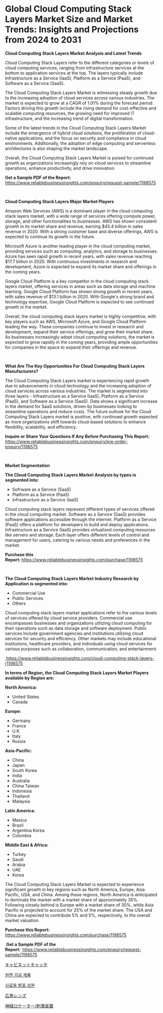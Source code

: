 <p><h1>Global Cloud Computing Stack Layers Market Size and Market Trends: Insights and Projections from 2024 to 2031</h1></p><p><strong>Cloud Computing Stack Layers Market Analysis and Latest Trends</strong></p>
<p><p>Cloud Computing Stack Layers refer to the different categories or levels of cloud computing services, ranging from infrastructure services at the bottom to application services at the top. The layers typically include Infrastructure as a Service (IaaS), Platform as a Service (PaaS), and Software as a Service (SaaS).</p><p>The Cloud Computing Stack Layers Market is witnessing steady growth due to the increasing adoption of cloud services across various industries. The market is expected to grow at a CAGR of 1.01% during the forecast period. Factors driving this growth include the rising demand for cost-effective and scalable computing resources, the growing need for improved IT infrastructure, and the increasing trend of digital transformation.</p><p>Some of the latest trends in the Cloud Computing Stack Layers Market include the emergence of hybrid cloud solutions, the proliferation of cloud-native applications, and the focus on security and compliance in cloud environments. Additionally, the adoption of edge computing and serverless architectures is also shaping the market landscape.</p><p>Overall, the Cloud Computing Stack Layers Market is poised for continued growth as organizations increasingly rely on cloud services to streamline operations, enhance productivity, and drive innovation.</p></p>
<p><strong>Get a Sample PDF of the Report:&nbsp;</strong> <a href="https://www.reliablebusinessinsights.com/enquiry/request-sample/1198575">https://www.reliablebusinessinsights.com/enquiry/request-sample/1198575</a></p>
<p>&nbsp;</p>
<p><strong>Cloud Computing Stack Layers Major Market Players</strong></p>
<p><p>Amazon Web Services (AWS) is a dominant player in the cloud computing stack layers market, with a wide range of services offering compute power, storage, and other functionalities to businesses. AWS has shown consistent growth in its market share and revenue, earning $45.4 billion in sales revenue in 2020. With a strong customer base and diverse offerings, AWS is expected to continue its growth in the future.</p><p>Microsoft Azure is another leading player in the cloud computing market, providing services such as computing, analytics, and storage to businesses. Azure has seen rapid growth in recent years, with sales revenue reaching $17.7 billion in 2020. With continuous investments in research and development, Azure is expected to expand its market share and offerings in the coming years.</p><p>Google Cloud Platform is a key competitor in the cloud computing stack layers market, offering services in areas such as data storage and machine learning. Google Cloud Platform has shown strong growth in recent years, with sales revenue of $13.1 billion in 2020. With Google's strong brand and technology expertise, Google Cloud Platform is expected to see continued growth in the market.</p><p>Overall, the cloud computing stack layers market is highly competitive, with key players such as AWS, Microsoft Azure, and Google Cloud Platform leading the way. These companies continue to invest in research and development, expand their service offerings, and grow their market share. As businesses increasingly adopt cloud computing solutions, the market is expected to grow rapidly in the coming years, providing ample opportunities for companies in the space to expand their offerings and revenue.</p></p>
<p>&nbsp;</p>
<p><strong>What Are The Key Opportunities For Cloud Computing Stack Layers Manufacturers?</strong></p>
<p><p>The Cloud Computing Stack Layers market is experiencing rapid growth due to advancements in cloud technology and the increasing adoption of cloud services across various industries. The market is segmented into three layers - Infrastructure as a Service (IaaS), Platform as a Service (PaaS), and Software as a Service (SaaS). Data shows a significant increase in the demand for SaaS solutions, driven by businesses looking to streamline operations and reduce costs. The future outlook for the Cloud Computing Stack Layers market is positive, with continued growth expected as more organizations shift towards cloud-based solutions to enhance flexibility, scalability, and efficiency.</p></p>
<p><strong>Inquire or Share Your Questions If Any Before Purchasing This Report:</strong> <a href="https://www.reliablebusinessinsights.com/enquiry/pre-order-enquiry/1198575">https://www.reliablebusinessinsights.com/enquiry/pre-order-enquiry/1198575</a></p>
<p>&nbsp;</p>
<p><strong>Market Segmentation</strong></p>
<p><strong>The Cloud Computing Stack Layers Market Analysis by types is segmented into:</strong></p>
<p><ul><li>Sofrware as a Service (SaaS)</li><li>Platform as a Service (PaaS)</li><li>Infrastructure as a Service (IaaS)</li></ul></p>
<p><p>Cloud computing stack layers represent different types of services offered in the cloud computing market. Software as a Service (SaaS) provides software applications accessible through the internet. Platform as a Service (PaaS) offers a platform for developers to build and deploy applications. Infrastructure as a Service (IaaS) provides virtualized computing resources like servers and storage. Each layer offers different levels of control and management for users, catering to various needs and preferences in the market.</p></p>
<p><strong>Purchase this Report:&nbsp;</strong><a href="https://www.reliablebusinessinsights.com/purchase/1198575">https://www.reliablebusinessinsights.com/purchase/1198575</a></p>
<p>&nbsp;</p>
<p><strong>The Cloud Computing Stack Layers Market Industry Research by Application is segmented into:</strong></p>
<p><ul><li>Commercial Use</li><li>Public Services</li><li>Others</li></ul></p>
<p><p>Cloud computing stack layers market applications refer to the various levels of services offered by cloud service providers. Commercial use encompasses businesses and organizations utilizing cloud computing for their operations such as data storage and software deployment. Public services include government agencies and institutions utilizing cloud services for security and efficiency. Other markets may include educational institutions, healthcare providers, and individuals using cloud services for various purposes such as collaboration, communication, and entertainment.</p></p>
<p><a href="https://www.reliablebusinessinsights.com/cloud-computing-stack-layers-r1198575">&nbsp;https://www.reliablebusinessinsights.com/cloud-computing-stack-layers-r1198575</a></p>
<p><strong>In terms of Region, the Cloud Computing Stack Layers Market Players available by Region are:</strong></p>
<p>
    <p> <strong> North America: </strong>
        <ul>
            <li>United States</li>
            <li>Canada</li>
        </ul>
        </p> 
    <p> <strong> Europe: </strong>
        <ul>
            <li>Germany</li>
            <li>France</li>
            <li>U.K.</li>
            <li>Italy</li>
            <li>Russia</li>
        </ul>
        </p> 
    <p> <strong> Asia-Pacific: </strong>
        <ul>
            <li>China</li>
            <li>Japan</li>
            <li>South Korea</li>
            <li>India</li>
            <li>Australia</li>
            <li>China Taiwan</li>
            <li>Indonesia</li>
            <li>Thailand</li>
            <li>Malaysia</li>
        </ul>
        </p> 
    <p> <strong> Latin America: </strong>
        <ul>
            <li>Mexico</li>
            <li>Brazil</li>
            <li>Argentina Korea</li>
            <li>Colombia</li>
        </ul>
        </p> 
    <p> <strong> Middle East & Africa: </strong>
        <ul>
            <li>Turkey</li>
            <li>Saudi</li>
            <li>Arabia</li>
            <li>UAE</li>
            <li>Korea</li>
        </ul>
    </p>
    </p>
<p><p>The Cloud Computing Stack Layers Market is expected to experience significant growth in key regions such as North America, Europe, Asia Pacific, USA, and China. Among these regions, North America is anticipated to dominate the market with a market share of approximately 35%. Following closely behind is Europe with a market share of 30%, while Asia Pacific is projected to account for 25% of the market share. The USA and China are expected to contribute 5% and 5%, respectively, to the overall market valuation.</p></p>
<p><strong>Purchase this Report: </strong><a href="https://www.reliablebusinessinsights.com/purchase/1198575">https://www.reliablebusinessinsights.com/purchase/1198575</a></p>
<p>&nbsp;<strong>Get a Sample PDF of the Report:&nbsp;&nbsp;</strong><a href="https://www.reliablebusinessinsights.com/enquiry/request-sample/1198575">https://www.reliablebusinessinsights.com/enquiry/request-sample/1198575</a></p>
<p><strong></strong></p>
<p><p><a href="https://medium.com/@jarrellroob/%E6%AC%A1%E3%81%AE%E6%96%87%E3%82%92%E6%97%A5%E6%9C%AC%E8%AA%9E%E3%81%AB%E7%BF%BB%E8%A8%B3%E3%81%99%E3%82%8B%E3%81%A8-%E5%B8%82%E5%A0%B4%E8%A6%8F%E6%A8%A1%E3%81%AF2024%E5%B9%B4%E3%81%8B%E3%82%892031%E5%B9%B4%E3%81%BE%E3%81%A7%E3%81%AB-%E3%81%AEcagr%E3%82%92%E7%B5%8C%E9%A8%93%E3%81%99%E3%82%8B%E3%81%A8%E8%A6%8B%E7%A9%8D%E3%82%82%E3%82%8A%E3%81%95%E3%82%8C%E3%81%A6%E3%81%84%E3%81%BE%E3%81%99-12c34a2c898a">キャビネットキャッチ</a></p><p><a href="https://github.com/fernandotryO5lson96765/Market-Research-Report-List-2/blob/main/6165257161319.md">원면 가공 제품</a></p><p><a href="https://github.com/CliftonFisher9067/Market-Research-Report-List-2/blob/main/1418753161318.md">사료용 발효 성분</a></p><p><a href="https://github.com/AhmadMann1950/Market-Research-Report-List-1/blob/main/2753547151389.md">広角レンズ</a></p><p><a href="https://github.com/Alenaieme/Market-Research-Report-List-1/blob/main/5535731151388.md">神経ロケーター/刺激装置</a></p></p>
